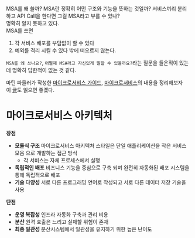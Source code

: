 
MSA를 왜 쓸까? MSA란 정확히 어떤 구조와 기능을 뜻하는 것일까? 서비스끼리 분리하고 API Call을 한다면 그걸 MSA라고 부를 수 있나?  
명확히 알지 못하고 있다.  
MSA를 쓰면
1. 각 서비스 배포를 부담없이 할 수 있다
2. 예외를 격리 시킬 수 있다
밖에 떠오르지 않는다.  
  
`MSA를 왜 쓰나요?`, `어떨때 MSA라고 자신있게 말할 수 있을까요?`라는 질문을 들은적이 있는데 명확히 답한적이 없는 것 같다.  
  
마틴 파울러가 작성한 [마이크로서비스 가이드](https://martinfowler.com/microservices/), [마이크로서비스](https://martinfowler.com/articles/microservices.html)의 내용을 정리해보자  
이 [글](https://shirohoo.github.io/diary/2022-10-19-diary-46/)도 읽으면 좋겠다.
  
# 마이크로서비스 아키텍처

**장점**  
- **모듈식 구조** 마이크로서비스 아키텍처 스타일은 단일 애플리케이션을 작은 서비스 모음 으로 개발하는 접근 방식  
  - 각 서비스는 자체 프로세스에서 실행  
- **독립적인 배포** 비즈니스 기능을 중심으로 구축 되며 완전히 자동화된 배포 시스템을 통해 독립적으로 배포  
- **기술 다양성** 서로 다른 프로그래밍 언어로 작성되고 서로 다른 데이터 저장 기술을 사용  
  
**단점**
- **운영 복잡성** 인프라 자동화 구축과 관리 비용
- **분산** 원격 호출은 느리고 실패할 위험이 존재
- **최종 일관성** 분산시스템에서 일관성을 유지하기 위한 높은 난이도
